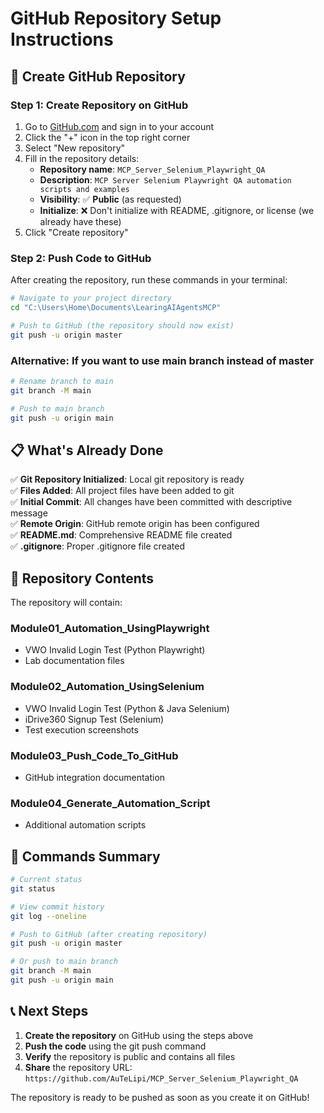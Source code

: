 # GitHub Repository Setup Instructions

## 🚀 Create GitHub Repository

### Step 1: Create Repository on GitHub
1. Go to [GitHub.com](https://github.com) and sign in to your account
2. Click the "+" icon in the top right corner
3. Select "New repository"
4. Fill in the repository details:
   - **Repository name**: `MCP_Server_Selenium_Playwright_QA`
   - **Description**: `MCP Server Selenium Playwright QA automation scripts and examples`
   - **Visibility**: ✅ **Public** (as requested)
   - **Initialize**: ❌ Don't initialize with README, .gitignore, or license (we already have these)
5. Click "Create repository"

### Step 2: Push Code to GitHub
After creating the repository, run these commands in your terminal:

```bash
# Navigate to your project directory
cd "C:\Users\Home\Documents\LearingAIAgentsMCP"

# Push to GitHub (the repository should now exist)
git push -u origin master
```

### Alternative: If you want to use main branch instead of master
```bash
# Rename branch to main
git branch -M main

# Push to main branch
git push -u origin main
```

## 📋 What's Already Done

✅ **Git Repository Initialized**: Local git repository is ready  
✅ **Files Added**: All project files have been added to git  
✅ **Initial Commit**: All changes have been committed with descriptive message  
✅ **Remote Origin**: GitHub remote origin has been configured  
✅ **README.md**: Comprehensive README file created  
✅ **.gitignore**: Proper .gitignore file created  

## 📁 Repository Contents

The repository will contain:

### Module01_Automation_UsingPlaywright
- VWO Invalid Login Test (Python Playwright)
- Lab documentation files

### Module02_Automation_UsingSelenium  
- VWO Invalid Login Test (Python & Java Selenium)
- iDrive360 Signup Test (Selenium)
- Test execution screenshots

### Module03_Push_Code_To_GitHub
- GitHub integration documentation

### Module04_Generate_Automation_Script
- Additional automation scripts

## 🔧 Commands Summary

```bash
# Current status
git status

# View commit history
git log --oneline

# Push to GitHub (after creating repository)
git push -u origin master

# Or push to main branch
git branch -M main
git push -u origin main
```

## 📞 Next Steps

1. **Create the repository** on GitHub using the steps above
2. **Push the code** using the git push command
3. **Verify** the repository is public and contains all files
4. **Share** the repository URL: `https://github.com/AuTeLipi/MCP_Server_Selenium_Playwright_QA`

The repository is ready to be pushed as soon as you create it on GitHub!



